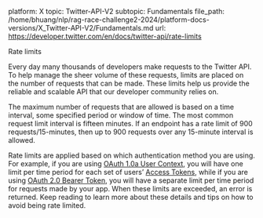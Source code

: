 platform: X
topic: Twitter-API-V2
subtopic: Fundamentals
file_path: /home/bhuang/nlp/rag-race-challenge2-2024/platform-docs-versions/X_Twitter-API-V2/Fundamentals.md
url: https://developer.twitter.com/en/docs/twitter-api/rate-limits

Rate limits

Every day many thousands of developers make requests to the Twitter API. To help manage the sheer volume of these requests, limits are placed on the number of requests that can be made. These limits help us provide the reliable and scalable API that our developer community relies on. 

The maximum number of requests that are allowed is based on a time interval, some specified period or window of time. The most common request limit interval is fifteen minutes. If an endpoint has a rate limit of 900 requests/15-minutes, then up to 900 requests over any 15-minute interval is allowed. 

Rate limits are applied based on which authentication method you are using. For example, if you are using [OAuth 1.0a User Context](https://developer.twitter.com/en/docs/authentication/oauth-1-0a), you will have one limit per time period for each set of users’ [Access Tokens](https://developer.twitter.com/en/docs/authentication/oauth-1-0a/obtaining-user-access-tokens), while if you are using [OAuth 2.0 Bearer Token](https://developer.twitter.com/en/docs/authentication/oauth-2-0), you will have a separate limit per time period for requests made by your app. When these limits are exceeded, an error is returned. Keep reading to learn more about these details and tips on how to avoid being rate limited.